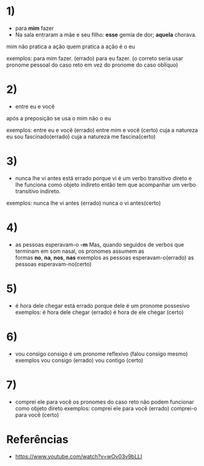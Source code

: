 
# 1)
- para **mim** fazer 
- Na sala entraram a mãe e seu filho: **esse** gemia de dor; **aquela** chorava.

mim não pratica a ação quem pratica a ação é o eu

exemplos:
	para mim fazer. (errado)
	para eu fazer. (o correto seria usar pronome pessoal do caso reto em vez do pronome do caso oblíquo)

# 2)
- entre eu e você

após a preposição se usa o mim não o eu

exemplos:
	entre eu e você (errado)
	entre mim e você (certo)
	cuja a natureza eu sou fascinado(errado)
	cuja a natureza me fascina(certo)
# 3)
- nunca lhe vi antes
está errado porque vi é um verbo transitivo direto e lhe funciona como objeto indireto então tem que acompanhar um verbo transitivo indireto.

exemplos:
	nunca lhe vi antes (errado)
	nunca o vi antes(certo)
	
# 4)
- as pessoas esperavam-o
 **-m** Mas, quando seguidos de verbos que terminam em som nasal, os pronomes assumem as formas **no**, **na**, **nos**, **nas**
exemplos
	as pessoas esperavam-o(errado)
	as pessoas esperavam-no(certo)
	
# 5)
- é hora dele chegar
está errado porque dele é um pronome possesivo
exemplos:
	é hora dele chegar (errado)
    é hora de ele chegar (certo)
# 6)
- vou consigo
consigo é um pronome reflexivo (falou consigo mesmo)
exemplos
	vou consigo (errado)
	vou contigo (certo)
# 7)
- comprei ele para você
os pronomes do caso reto não podem funcionar como objeto direto
exemplos:
	comprei ele para você (errado)
	comprei-o para você (certo)
# Referências
- https://www.youtube.com/watch?v=wOv03v9bLLI
